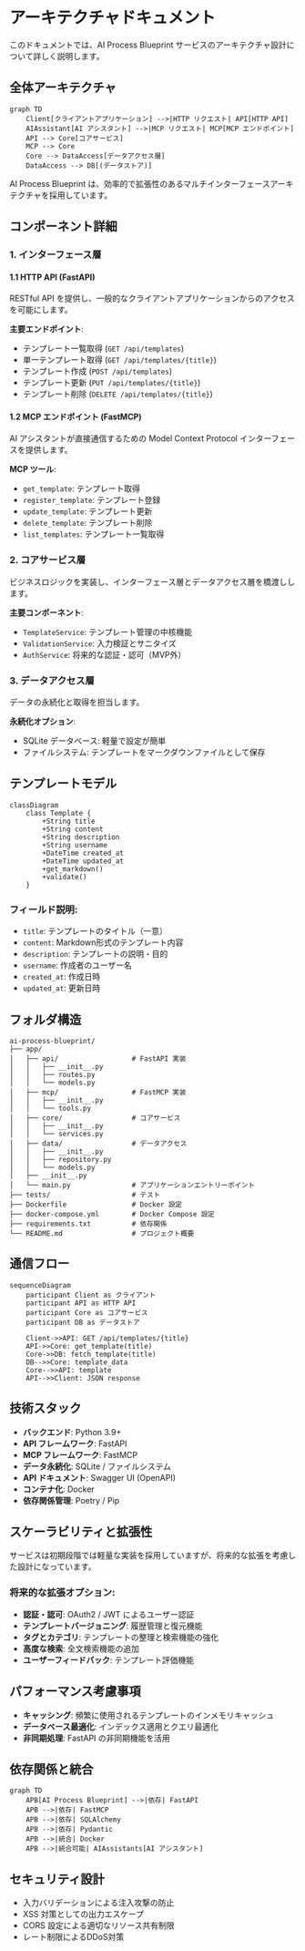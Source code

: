 # アーキテクチャドキュメント

このドキュメントでは、AI Process Blueprint サービスのアーキテクチャ設計について詳しく説明します。

## 全体アーキテクチャ

```mermaid
graph TD
    Client[クライアントアプリケーション] -->|HTTP リクエスト| API[HTTP API]
    AIAssistant[AI アシスタント] -->|MCP リクエスト| MCP[MCP エンドポイント]
    API --> Core[コアサービス]
    MCP --> Core
    Core --> DataAccess[データアクセス層]
    DataAccess --> DB[(データストア)]
```

AI Process Blueprint は、効率的で拡張性のあるマルチインターフェースアーキテクチャを採用しています。

## コンポーネント詳細

### 1. インターフェース層

#### 1.1 HTTP API (FastAPI)

RESTful API を提供し、一般的なクライアントアプリケーションからのアクセスを可能にします。

**主要エンドポイント**:
- テンプレート一覧取得 (`GET /api/templates`)
- 単一テンプレート取得 (`GET /api/templates/{title}`)
- テンプレート作成 (`POST /api/templates`)
- テンプレート更新 (`PUT /api/templates/{title}`)
- テンプレート削除 (`DELETE /api/templates/{title}`)

#### 1.2 MCP エンドポイント (FastMCP)

AI アシスタントが直接通信するための Model Context Protocol インターフェースを提供します。

**MCP ツール**:
- `get_template`: テンプレート取得
- `register_template`: テンプレート登録
- `update_template`: テンプレート更新
- `delete_template`: テンプレート削除
- `list_templates`: テンプレート一覧取得

### 2. コアサービス層

ビジネスロジックを実装し、インターフェース層とデータアクセス層を橋渡しします。

**主要コンポーネント**:
- `TemplateService`: テンプレート管理の中核機能
- `ValidationService`: 入力検証とサニタイズ
- `AuthService`: 将来的な認証・認可（MVP外）

### 3. データアクセス層

データの永続化と取得を担当します。

**永続化オプション**:
- SQLite データベース: 軽量で設定が簡単
- ファイルシステム: テンプレートをマークダウンファイルとして保存

## テンプレートモデル

```mermaid
classDiagram
    class Template {
        +String title
        +String content
        +String description
        +String username
        +DateTime created_at
        +DateTime updated_at
        +get_markdown()
        +validate()
    }
```

### フィールド説明:
- `title`: テンプレートのタイトル（一意）
- `content`: Markdown形式のテンプレート内容
- `description`: テンプレートの説明・目的
- `username`: 作成者のユーザー名
- `created_at`: 作成日時
- `updated_at`: 更新日時

## フォルダ構造

```
ai-process-blueprint/
├── app/
│   ├── api/                  # FastAPI 実装
│   │   ├── __init__.py
│   │   ├── routes.py
│   │   └── models.py
│   ├── mcp/                  # FastMCP 実装
│   │   ├── __init__.py
│   │   └── tools.py
│   ├── core/                 # コアサービス
│   │   ├── __init__.py
│   │   └── services.py
│   ├── data/                 # データアクセス
│   │   ├── __init__.py
│   │   ├── repository.py
│   │   └── models.py
│   ├── __init__.py
│   └── main.py               # アプリケーションエントリーポイント
├── tests/                    # テスト
├── Dockerfile                # Docker 設定
├── docker-compose.yml        # Docker Compose 設定
├── requirements.txt          # 依存関係
└── README.md                 # プロジェクト概要
```

## 通信フロー

```mermaid
sequenceDiagram
    participant Client as クライアント
    participant API as HTTP API
    participant Core as コアサービス
    participant DB as データストア
    
    Client->>API: GET /api/templates/{title}
    API->>Core: get_template(title)
    Core->>DB: fetch_template(title)
    DB-->>Core: template_data
    Core-->>API: template
    API-->>Client: JSON response
```

## 技術スタック

- **バックエンド**: Python 3.9+
- **API フレームワーク**: FastAPI
- **MCP フレームワーク**: FastMCP
- **データ永続化**: SQLite / ファイルシステム
- **API ドキュメント**: Swagger UI (OpenAPI)
- **コンテナ化**: Docker
- **依存関係管理**: Poetry / Pip

## スケーラビリティと拡張性

サービスは初期段階では軽量な実装を採用していますが、将来的な拡張を考慮した設計になっています。

### 将来的な拡張オプション:
- **認証・認可**: OAuth2 / JWT によるユーザー認証
- **テンプレートバージョニング**: 履歴管理と復元機能
- **タグとカテゴリ**: テンプレートの整理と検索機能の強化
- **高度な検索**: 全文検索機能の追加
- **ユーザーフィードバック**: テンプレート評価機能

## パフォーマンス考慮事項

- **キャッシング**: 頻繁に使用されるテンプレートのインメモリキャッシュ
- **データベース最適化**: インデックス適用とクエリ最適化
- **非同期処理**: FastAPI の非同期機能を活用

## 依存関係と統合

```mermaid
graph TD
    APB[AI Process Blueprint] -->|依存| FastAPI
    APB -->|依存| FastMCP
    APB -->|依存| SQLAlchemy
    APB -->|依存| Pydantic
    APB -->|統合| Docker
    APB -->|統合可能| AIAssistants[AI アシスタント]
```

## セキュリティ設計

- 入力バリデーションによる注入攻撃の防止
- XSS 対策としての出力エスケープ
- CORS 設定による適切なリソース共有制限
- レート制限によるDDoS対策
